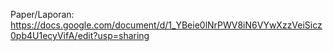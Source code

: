 Paper/Laporan:
https://docs.google.com/document/d/1_YBeie0lNrPWV8iN6VYwXzzVeiSicz0pb4U1ecyVifA/edit?usp=sharing

